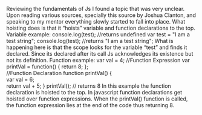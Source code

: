 Reviewing the fundamentals of Js I found a topic that was very unclear. Upon reading various sources, specially this source by Joshua Clanton, and speaking to my mentor everything slowly started to fall into place.
What hoisting does is that it “hoists” variable and function declarations to the top. Variable example:
console.log(test); //returns undefined
var test = "I am a test string";
console.log(test); //returns "I am a test string";
What is happening here is that the scope looks for the variable “test” and finds it declared. Since its declared after its call Js acknowledges its existence but not its definition.
Function example:
var val = 4; 
//Function Expression
var printVal = function() {
     return 8; 
};  
//Function Declaration
function printVal() {  
   var val = 6;     
   return val + 5; 
}
printVal(); // returns 8
In this example the function declaration is hoisted to the top. In javascript function declarations get hoisted over function expressions. When the printVal() function is called, the function expression lies at the end of the code thus returning 8.

